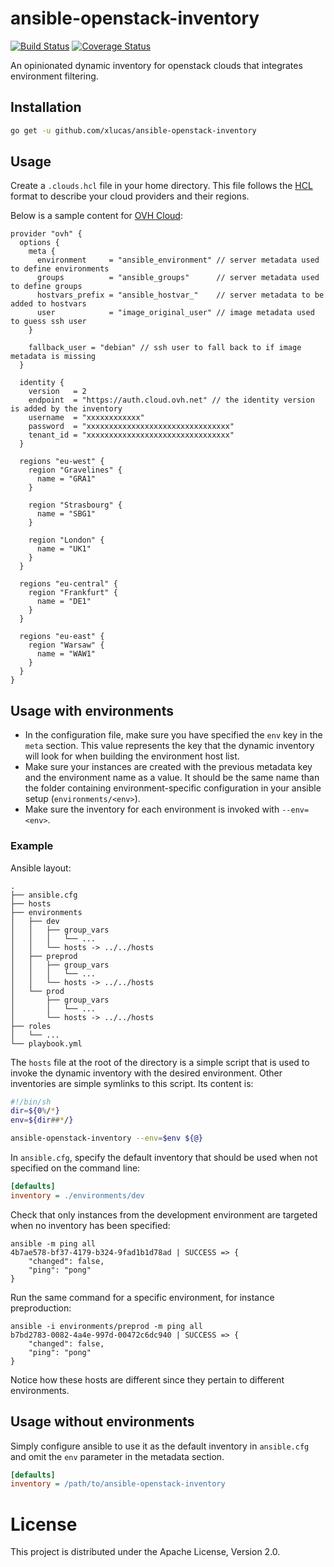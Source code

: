 # ansible-openstack-inventory

[![Build Status](https://travis-ci.org/xlucas/ansible-openstack-inventory.svg?branch=master)](https://travis-ci.org/xlucas/ansible-openstack-inventory)
[![Coverage Status](https://coveralls.io/repos/github/xlucas/ansible-openstack-inventory/badge.svg?branch=master)](https://coveralls.io/github/xlucas/ansible-openstack-inventory?branch=master)

An opinionated dynamic inventory for openstack clouds that integrates environment filtering.

## Installation

```bash
go get -u github.com/xlucas/ansible-openstack-inventory
```

## Usage

Create a `.clouds.hcl` file in your home directory. This file follows the
[HCL](https://github.com/hashicorp/hcl) format to describe your cloud providers
and their regions.

Below is a sample content for [OVH Cloud](https://www.ovhcloud.com):

```hcl
provider "ovh" {
  options {
    meta {
      environment     = "ansible_environment" // server metadata used to define environments
      groups          = "ansible_groups"      // server metadata used to define groups
      hostvars_prefix = "ansible_hostvar_"    // server metadata to be added to hostvars
      user            = "image_original_user" // image metadata used to guess ssh user
    }

    fallback_user = "debian" // ssh user to fall back to if image metadata is missing
  }

  identity {
    version   = 2
    endpoint  = "https://auth.cloud.ovh.net" // the identity version is added by the inventory
    username  = "xxxxxxxxxxxx"
    password  = "xxxxxxxxxxxxxxxxxxxxxxxxxxxxxxxx"
    tenant_id = "xxxxxxxxxxxxxxxxxxxxxxxxxxxxxxxx"
  }

  regions "eu-west" {
    region "Gravelines" {
      name = "GRA1"
    }

    region "Strasbourg" {
      name = "SBG1"
    }

    region "London" {
      name = "UK1"
    }
  }

  regions "eu-central" {
    region "Frankfurt" {
      name = "DE1"
    }
  }

  regions "eu-east" {
    region "Warsaw" {
      name = "WAW1"
    }
  }
}
```

## Usage with environments

- In the configuration file, make sure you have specified the `env` key in the
  `meta` section. This value represents the key that the dynamic inventory will
  look for when building the environment host list.
- Make sure your instances are created with the previous metadata key and the
  environment name as a value. It should be the same name than the folder
  containing environment-specific configuration in your ansible setup
  (`environments/<env>`).
- Make sure the inventory for each environment is invoked with `--env=<env>`.

### Example

Ansible layout:

```text
.
├── ansible.cfg
├── hosts
├── environments
│   ├── dev
│   │   ├── group_vars
│   │   │   └── ...
│   │   └── hosts -> ../../hosts
│   ├── preprod
│   │   ├── group_vars
│   │   │   └── ...
│   │   └── hosts -> ../../hosts
│   └── prod
│       ├── group_vars
│       │   └── ...
│       └── hosts -> ../../hosts
├── roles
│   └── ...
└── playbook.yml
```

The `hosts` file at the root of the directory is a simple script that is used
to invoke the dynamic inventory with the desired environment. Other inventories
are simple symlinks to this script. Its content is:

```bash
#!/bin/sh
dir=${0%/*}
env=${dir##*/}

ansible-openstack-inventory --env=$env ${@}
```

In `ansible.cfg`, specify the default inventory that should be used when not
specified on the command line:

```ini
[defaults]
inventory = ./environments/dev
```

Check that only instances from the development environment are targeted when no
inventory has been specified:

```
ansible -m ping all
4b7ae578-bf37-4179-b324-9fad1b1d78ad | SUCCESS => {
    "changed": false,
    "ping": "pong"
}
```

Run the same command for a specific environment, for instance preproduction:

```
ansible -i environments/preprod -m ping all
b7bd2783-0082-4a4e-997d-00472c6dc940 | SUCCESS => {
    "changed": false,
    "ping": "pong"
}
```

Notice how these hosts are different since they pertain to different
environments.

## Usage without environments

Simply configure ansible to use it as the default inventory in `ansible.cfg`
and omit the `env` parameter in the metadata section.

```ini
[defaults]
inventory = /path/to/ansible-openstack-inventory
```

# License

This project is distributed under the Apache License, Version 2.0.
